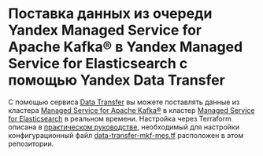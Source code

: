 # Поставка данных из очереди Yandex Managed Service for Apache Kafka® в Yandex Managed Service for Elasticsearch с помощью Yandex Data Transfer

С помощью сервиса [Data Transfer](https://cloud.yandex.ru/docs/data-transfer) вы можете поставлять данные из кластера [Managed Service for Apache Kafka®](https://cloud.yandex.ru/docs/managed-kafka) в кластер [Managed Service for Elasticsearch](https://cloud.yandex.ru/docs/managed-elasticsearch) в реальном времени. Настройка через Terraform описана в [практическом руководстве](https://cloud.yandex.ru/docs/data-transfer/tutorials/mkf-to-mes), необходимый для настройки конфигурационный файл [data-transfer-mkf-mes.tf](data-transfer-mkf-mes.tf) расположен в этом репозитории.
